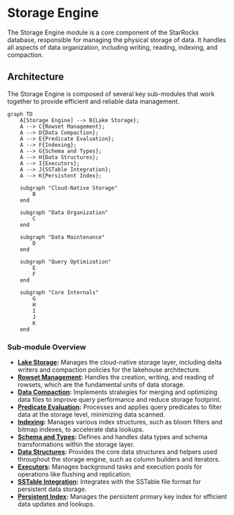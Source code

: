 # Storage Engine

The Storage Engine module is a core component of the StarRocks database, responsible for managing the physical storage of data. It handles all aspects of data organization, including writing, reading, indexing, and compaction.

## Architecture

The Storage Engine is composed of several key sub-modules that work together to provide efficient and reliable data management.

```mermaid
graph TD
    A[Storage Engine] --> B{Lake Storage};
    A --> C{Rowset Management};
    A --> D{Data Compaction};
    A --> E{Predicate Evaluation};
    A --> F{Indexing};
    A --> G{Schema and Types};
    A --> H{Data Structures};
    A --> I{Executors};
    A --> J{SSTable Integration};
    A --> K{Persistent Index};

    subgraph "Cloud-Native Storage"
        B
    end

    subgraph "Data Organization"
        C
    end

    subgraph "Data Maintenance"
        D
    end

    subgraph "Query Optimization"
        E
        F
    end

    subgraph "Core Internals"
        G
        H
        I
        J
        K
    end
```

### Sub-module Overview

*   **[Lake Storage](lake_storage.md):** Manages the cloud-native storage layer, including delta writers and compaction policies for the lakehouse architecture.
*   **[Rowset Management](rowset_management.md):** Handles the creation, writing, and reading of rowsets, which are the fundamental units of data storage.
*   **[Data Compaction](data_compaction.md):** Implements strategies for merging and optimizing data files to improve query performance and reduce storage footprint.
*   **[Predicate Evaluation](predicate_evaluation.md):** Processes and applies query predicates to filter data at the storage level, minimizing data scanned.
*   **[Indexing](indexing.md):** Manages various index structures, such as bloom filters and bitmap indexes, to accelerate data lookups.
*   **[Schema and Types](schema_and_types.md):** Defines and handles data types and schema transformations within the storage layer.
*   **[Data Structures](data_structures.md):** Provides the core data structures and helpers used throughout the storage engine, such as column builders and iterators.
*   **[Executors](executors.md):** Manages background tasks and execution pools for operations like flushing and replication.
*   **[SSTable Integration](sstable_integration.md):** Integrates with the SSTable file format for persistent data storage.
*   **[Persistent Index](persistent_index.md):** Manages the persistent primary key index for efficient data updates and lookups.
